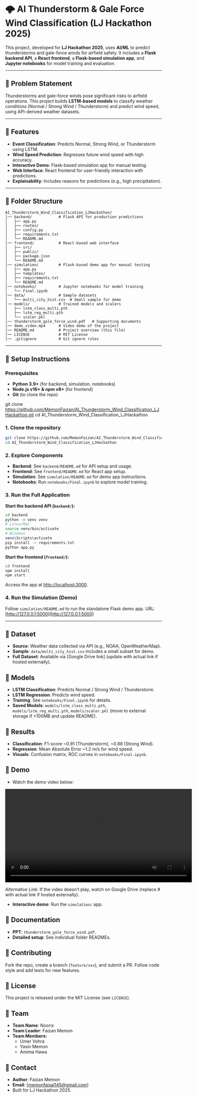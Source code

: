 # 🌩️ AI Thunderstorm & Gale Force Wind Classification (LJ Hackathon 2025)

This project, developed for **LJ Hackathon 2025**, uses **AI/ML** to predict thunderstorms and gale-force winds for airfield safety. It includes a **Flask backend API**, a **React frontend**, a **Flask-based simulation app**, and **Jupyter notebooks** for model training and evaluation.

---

## 🔹 Problem Statement

Thunderstorms and gale-force winds pose significant risks to airfield operations. This project builds **LSTM-based models** to classify weather conditions (Normal / Strong Wind / Thunderstorm) and predict wind speed, using API-derived weather datasets.

---

## 🔹 Features

- **Event Classification**: Predicts Normal, Strong Wind, or Thunderstorm using LSTM.
- **Wind Speed Prediction**: Regresses future wind speed with high accuracy.
- **Interactive Demo**: Flask-based simulation app for manual testing.
- **Web Interface**: React frontend for user-friendly interaction with predictions.
- **Explainability**: Includes reasons for predictions (e.g., high precipitation).

---

## 🔹 Folder Structure

```text
AI_Thunderstorm_Wind_Classification_LJHackathon/
│── backend/            # Flask API for production predictions
│   ├── app.py
│   ├── routes/
│   ├── config.py
│   ├── requirements.txt
│   └── README.md
│── frontend/           # React-based web interface
│   ├── src/
│   ├── public/
│   ├── package.json
│   └── README.md
│── simulation/         # Flask-based demo app for manual testing
│   ├── app.py
│   ├── templates/
│   ├── requirements.txt
│   └── README.md
│── notebooks/          # Jupyter notebooks for model training
│   └── Final.ipynb
│── data/               # Sample datasets
│   └── multi_city_hist.csv  # Small sample for demo
│── models/             # Trained models and scalers
│   ├── lstm_class_multi.pth
│   ├── lstm_reg_multi.pth
│   └── scaler.pkl
│── thunderstorm_gale_force_wind.pdf   # Supporting documents
│── demo_video.mp4      # Video demo of the project
│── README.md           # Project overview (this file)
│── LICENSE             # MIT License
│── .gitignore          # Git ignore rules
```

---

## 🔹 Setup Instructions

### Prerequisites

- **Python 3.9+** (for backend, simulation, notebooks)
- **Node.js v16+ & npm v8+** (for frontend)
- **Git** (to clone the repo)

git clone https://github.com/MemonFaizan/AI_Thunderstorm_Wind_Classification_LJHackathon.git
cd AI_Thunderstorm_Wind_Classification_LJHackathon
### 1. Clone the repository

```bash
git clone https://github.com/MemonFaizan/AI_Thunderstorm_Wind_Classification_LJHackathon.git
cd AI_Thunderstorm_Wind_Classification_LJHackathon
```

### 2. Explore Components

- **Backend**: See `backend/README.md` for API setup and usage.
- **Frontend**: See `frontend/README.md` for React app setup.
- **Simulation**: See `simulation/README.md` for demo app instructions.
- **Notebooks**: Run `notebooks/Final.ipynb` to explore model training.

### 3. Run the Full Application

**Start the backend API (`backend/`):**
```bash
cd backend
python -m venv venv
# Linux/Mac
source venv/bin/activate
# Windows
venv\Scripts\activate
pip install -r requirements.txt
python app.py
```

**Start the frontend (`frontend/`):**
```bash
cd frontend
npm install
npm start
```

Access the app at [http://localhost:3000](http://localhost:3000).

### 4. Run the Simulation (Demo)

Follow `simulation/README.md` to run the standalone Flask demo app.
URL: [http://127.0.0.1:5000](http://127.0.0.1:5000)

---

## 🔹 Dataset

- **Source**: Weather data collected via API (e.g., NOAA, OpenWeatherMap).
- **Sample**: `data/multi_city_hist.csv` includes a small subset for demo.
- **Full Dataset**: Available via [Google Drive link] (update with actual link if hosted externally).

## 🔹 Models

- **LSTM Classification**: Predicts Normal / Strong Wind / Thunderstorm.
- **LSTM Regression**: Predicts wind speed.
- **Training**: See `notebooks/Final.ipynb` for details.
- **Saved Models**: `models/lstm_class_multi.pth`, `models/lstm_reg_multi.pth`, `models/scaler.pkl` (move to external storage if >100MB and update README).

## 🔹 Results

- **Classification**: F1-score ~0.91 (Thunderstorm), ~0.88 (Strong Wind).
- **Regression**: Mean Absolute Error ~1.2 m/s for wind speed.
- **Visuals**: Confusion matrix, ROC curves in `notebooks/Final.ipynb`.

## 🔹 Demo


- Watch the demo video below:

<video width="600" controls>
  <source src="demo_video.mp4" type="video/mp4">
  Your browser does not support the video tag. <a href="#">Click here for external link</a>
</video>

_Alternative Link_: If the video doesn’t play, watch on Google Drive (replace # with actual link if hosted externally).

- **Interactive demo**: Run the `simulation/` app.

## 🔹 Documentation

- **PPT**: `thunderstorm_gale_force_wind.pdf`.
- **Detailed setup**: See individual folder READMEs.

## 🔹 Contributing

Fork the repo, create a branch (`feature/xxx`), and submit a PR. Follow code style and add tests for new features.

## 🔹 License

This project is released under the MIT License (see `LICENSE`).

## 🔹 Team

- **Team Name**: Noorix
- **Team Leader**: Faizan Memon
- **Team Members:**
  - Umer Vohra
  - Yasin Memon
  - Amima Hawa

## 🔹 Contact

- **Author**: Faizan Memon
- **Email**: [memonfaisal145@gmail.com]
- Built for LJ Hackathon 2025.